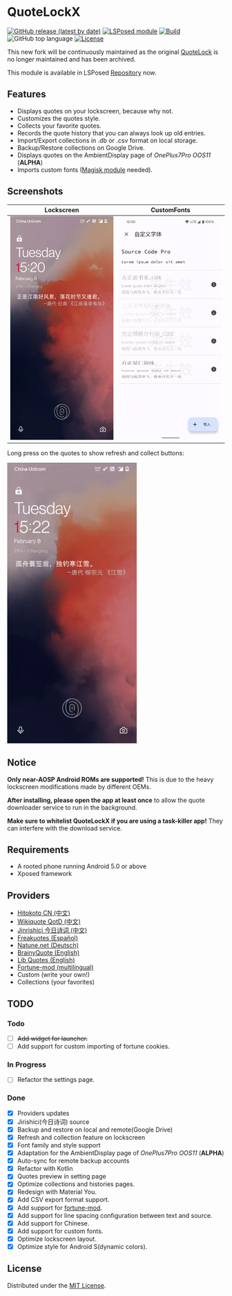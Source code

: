 # QuoteLockX

[![GitHub release (latest by date)](https://img.shields.io/github/v/release/Yubyf/QuoteLockX)](https://github.com/Yubyf/QuoteLockX/releases/latest)
[![LSPosed module](https://img.shields.io/badge/LSPosed-Module-red)](https://modules.lsposed.org/module/com.yubyf.quotelockx)
[![Build](https://github.com/Yubyf/QuoteLockX/actions/workflows/build.yml/badge.svg)](https://github.com/Yubyf/QuoteLockX/actions/workflows/build.yml)
![GitHub top language](https://img.shields.io/github/languages/top/yubyf/QuoteLockX)
[![License](https://img.shields.io/github/license/Yubyf/QuoteLockX)](https://github.com/Yubyf/QuoteLockX/blob/master/LICENSE.txt)

This new fork will be continuously maintained as the
original [QuoteLock](https://github.com/apsun/QuoteLock) is no longer maintained and has been
archived.

This module is available in
LSPosed [Repository](https://modules.lsposed.org/module/com.yubyf.quotelockx) now.

## Features

- Displays quotes on your lockscreen, because why not.
- Customizes the quotes style.
- Collects your favorite quotes.
- Records the quote history that you can always look up old entries.
- Import/Export collections in .db or .csv format on local storage.
- Backup/Restore collections on Google Drive.
- Displays quotes on the AmbientDisplay page of *OnePlus7Pro OOS11* (**ALPHA**)
- Imports custom fonts ([Magisk module](https://github.com/Yubyf/QuoteLockX-CustomFonts) needed).

## Screenshots

| &nbsp;&nbsp;Lockscreen&nbsp;&nbsp; | CustomFonts |
| :---: | :---: |
| <img src="screenshots/lockscreen.png" title="Lockscreen" width="360px" /> | <img src="screenshots/custom_fonts.png" title="CustomFonts" width="360px" /> |

Long press on the quotes to show refresh and collect buttons:

<img src="screenshots/showcase.webp" width="300px" />

## Notice

**Only near-AOSP Android ROMs are supported!** This is due to the heavy lockscreen modifications
made by different OEMs.

**After installing, please open the app at least once** to allow the quote downloader service to run
in the background.

**Make sure to whitelist QuoteLockX if you are using a task-killer app!** They can interfere with
the download service.

## Requirements

- A rooted phone running Android 5.0 or above
- Xposed framework

## Providers

- [Hitokoto CN (中文)](http://hitokoto.cn/)
- [Wikiquote QotD (中文)](https://www.wikiquote.org/)
- [Jinrishici 今日诗词 (中文)](https://www.jinrishici.com/)
- [Freakuotes (Español)](https://freakuotes.com/)
- [Natune.net (Deutsch)](https://natune.net/zitate/)
- [BrainyQuote (English)](https://www.brainyquote.com/)
- [Lib Quotes (English)](https://libquotes.com/)
- [Fortune-mod (multilingual)](https://github.com/shlomif/fortune-mod/)
- Custom (write your own!)
- Collections (your favorites)

## TODO

### Todo

- [ ] ~~Add widget for launcher.~~
- [ ] Add support for custom importing of fortune cookies.

### In Progress
- [ ] Refactor the settings page.

### Done

- [x] Providers updates
- [x] Jirishici(今日诗词) source
- [x] Backup and restore on local and remote(Google Drive)
- [x] Refresh and collection feature on lockscreen
- [x] Font family and style support
- [x] Adaptation for the AmbientDisplay page of *OnePlus7Pro OOS11* (**ALPHA**)
- [x] Auto-sync for remote backup accounts
- [x] Refactor with Kotlin
- [x] Quotes preview in setting page
- [x] Optimize collections and histories pages.
- [x] Redesign with Material You.
- [x] Add CSV export format support.
- [x] Add support for [fortune-mod](https://github.com/shlomif/fortune-mod/).
- [x] Add support for line spacing configuration between text and source.
- [x] Add support for Chinese.
- [x] Add support for custom fonts.
- [x] Optimize lockscreen layout.
- [x] Optimize style for Android S(dynamic colors).

## License

Distributed under the [MIT License](http://opensource.org/licenses/MIT).
